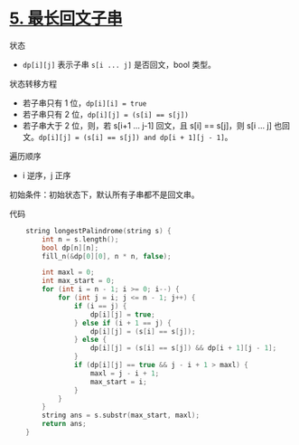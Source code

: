 # [5. 最长回文子串](https://leetcode.cn/problems/longest-palindromic-substring/)

状态
- `dp[i][j]` 表示子串 `s[i ... j]` 是否回文，bool 类型。

状态转移方程
- 若子串只有 1 位，`dp[i][i] = true`
- 若子串只有 2 位，`dp[i][j] = (s[i] == s[j])`
- 若子串大于 2 位，则，若 s[i+1 ... j-1] 回文，且 s[i] == s[j]，则 s[i ... j] 也回文。`dp[i][j] = (s[i] == s[j]) and dp[i + 1][j - 1]`。

遍历顺序
- i 逆序，j 正序

初始条件：初始状态下，默认所有子串都不是回文串。

代码

```cpp
    string longestPalindrome(string s) {
        int n = s.length();
        bool dp[n][n];
        fill_n(&dp[0][0], n * n, false);

        int maxl = 0;
        int max_start = 0;
        for (int i = n - 1; i >= 0; i--) {
            for (int j = i; j <= n - 1; j++) {
                if (i == j) {
                    dp[i][j] = true;
                } else if (i + 1 == j) {
                    dp[i][j] = (s[i] == s[j]);
                } else {
                    dp[i][j] = (s[i] == s[j]) && dp[i + 1][j - 1];
                }
                if (dp[i][j] == true && j - i + 1 > maxl) {
                    maxl = j - i + 1;
                    max_start = i;
                }
            }
        }
        string ans = s.substr(max_start, maxl);
        return ans;
    }
```
